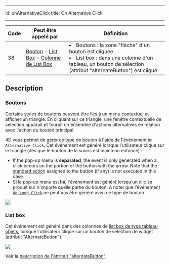 - - -
id: onAlternativeClick title: On Alternative Click
- - -

| Code | Peut être appelé par                                                                                                                                             | Définition                                         |
| ---- | ---------------------------------------------------------------------------------------------------------------------------------------------------------------- | -------------------------------------------------- |
| 38   | [Bouton](FormObjects/button_overview.md) - [List Box](FormObjects/listbox_overview.md) - [Colonne de List Box](FormObjects/listbox_overview.md#list-box-columns) | <li>Boutons : la zone "flèche" d'un bouton est cliquée</li><li>List box : dans une colonne d'un tableau, un bouton de sélection (attribut "alternateButton") est cliqué</li> |

## Description

### Boutons

Certains styles de boutons peuvent être [liés à un menu contextuel](FormObjects/properties_TextAndPicture.md#with-pop-up-menu) et afficher un triangle. En cliquant sur ce triangle, une fenêtre contextuelle de sélection apparait et fournit un ensemble d'actions alternatives en relation avec l'action du bouton principal.

4D vous permet de gérer ce type de bouton à l'aide de l'événement `On Alternative Click`. Cet événement est généré lorsque l'utilisateur clique sur le triangle (dès que le bouton de la souris est maintenu enfoncé) :

- If the pop-up menu is **separated**, the event is only generated when a click occurs on the portion of the button with the arrow. Note that the [standard action](https://doc.4d.com/4Dv19R7/4D/19-R7/Standard-actions.300-6013479.en.html) assigned to the button (if any) is not executed in this case.
- Si le pop-up menu est **lié**, l'événement est généré lorsqu'un clic se produit sur n'importe quelle partie du bouton. A noter que l'événement [`On Long Click`](onLongClick.md) ne peut pas être généré avec ce type de bouton.

![](../assets/en/Events/clickevents.png)

### List box

Cet événement est généré dans des colonnes de [list box de type tableau objets](FormObjects/listbox_overview.md#object-arrays-in-columns-4d-view-pro), lorsque l'utilisateur clique sur un bouton de sélection de widget (attribut "AlternateButton").

![](../assets/en/FormObjects/listbox_column_objectArray_alternateButton.png)

Voir la [description de l'attribut "alternateButton"](FormObjects/listbox_overview.md#alternatebutton).
